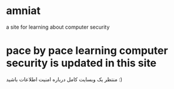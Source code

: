 # amniat
a site for learning about computer security

# pace by pace learning computer security is updated in this site

منتظر یک وبسایت کامل درباره امنیت اطلاعات باشید :)
